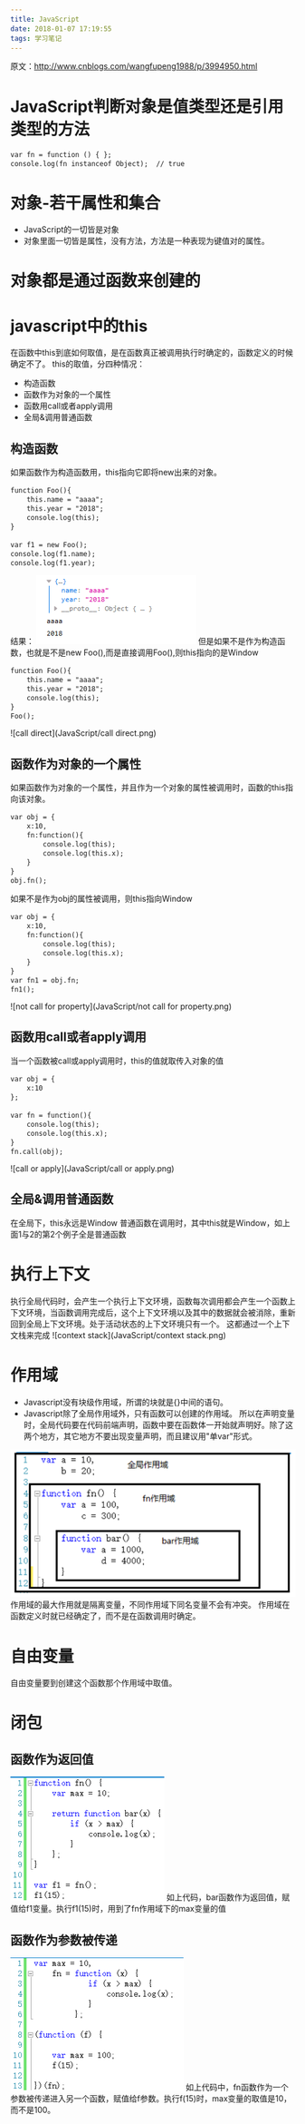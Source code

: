 ```yaml
---
title: JavaScript
date: 2018-01-07 17:19:55
tags: 学习笔记
---
```


原文：http://www.cnblogs.com/wangfupeng1988/p/3994950.html

# JavaScript判断对象是值类型还是引用类型的方法
```
var fn = function () { };
console.log(fn instanceof Object);  // true
```


# 对象-若干属性和集合
- JavaScript的一切皆是对象
- 对象里面一切皆是属性，没有方法，方法是一种表现为键值对的属性。

# 对象都是通过函数来创建的

# javascript中的this
在函数中this到底如何取值，是在函数真正被调用执行时确定的，函数定义的时候确定不了。
this的取值，分四种情况：
- 构造函数
- 函数作为对象的一个属性
- 函数用call或者apply调用
- 全局&调用普通函数
## 构造函数
如果函数作为构造函数用，this指向它即将new出来的对象。
```
function Foo(){
    this.name = "aaaa";
    this.year = "2018";
    console.log(this);
}

var f1 = new Foo();
console.log(f1.name);
console.log(f1.year);
```
结果：
![constructor](JavaScript/构造函数.png)
但是如果不是作为构造函数，也就是不是new Foo(),而是直接调用Foo(),则this指向的是Window
```
function Foo(){
    this.name = "aaaa";
    this.year = "2018";
    console.log(this);
}
Foo();
```
![call direct](JavaScript/call direct.png)

## 函数作为对象的一个属性
如果函数作为对象的一个属性，并且作为一个对象的属性被调用时，函数的this指向该对象。
```
var obj = {
    x:10,
    fn:function(){
        console.log(this);
        console.log(this.x);
    }
}
obj.fn();
```


如果不是作为obj的属性被调用，则this指向Window
```
var obj = {
    x:10,
    fn:function(){
        console.log(this);
        console.log(this.x);
    }
}
var fn1 = obj.fn;
fn1();
```
![not call for property](JavaScript/not call for property.png)

## 函数用call或者apply调用
当一个函数被call或apply调用时，this的值就取传入对象的值
```
var obj = {
    x:10
};

var fn = function(){
    console.log(this);
    console.log(this.x);
}
fn.call(obj);
```
![call or apply](JavaScript/call or apply.png)

## 全局&调用普通函数
在全局下，this永远是Window
普通函数在调用时，其中this就是Window，如上面1与2的第2个例子全是普通函数

# 执行上下文
执行全局代码时，会产生一个执行上下文环境，函数每次调用都会产生一个函数上下文环境，当函数调用完成后，这个上下文环境以及其中的数据就会被消除，重新回到全局上下文环境。处于活动状态的上下文环境只有一个。
这都通过一个上下文栈来完成
![context stack](JavaScript/context stack.png)

# 作用域
- Javascript没有块级作用域，所谓的块就是{}中间的语句。
- Javascript除了全局作用域外，只有函数可以创建的作用域。
所以在声明变量时，全局代码要在代码前端声明，函数中要在函数体一开始就声明好。除了这两个地方，其它地方不要出现变量声明，而且建议用"单var"形式。

![作用域](JavaScript/作用域.png)
作用域的最大作用就是隔离变量，不同作用域下同名变量不会有冲突。
作用域在函数定义时就已经确定了，而不是在函数调用时确定。

# 自由变量
自由变量要到创建这个函数那个作用域中取值。

# 闭包
## 函数作为返回值
![函数作为返回值](JavaScript/函数作为返回值.png)
如上代码，bar函数作为返回值，赋值给f1变量。执行f1(15)时，用到了fn作用域下的max变量的值

## 函数作为参数被传递
![函数作为参数被传递](JavaScript/函数作为参数被传递.png)
如上代码中，fn函数作为一个参数被传递进入另一个函数，赋值给f参数。执行f(15)时，max变量的取值是10，而不是100。









